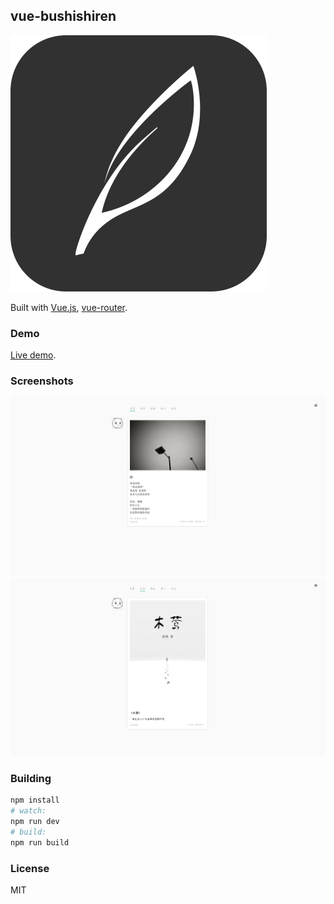 ## vue-bushishiren

![logo](./static/logo.png)

Built with [Vue.js](http://vuejs.org), [vue-router](https://github.com/vuejs/vue-router).

### Demo

[Live demo](http://www.bushishiren.com).

### Screenshots

![screenshot1](./static/img/screenshot1.png)
![screenshot2](./static/img/screenshot2.png)

### Building

``` bash
npm install
# watch:
npm run dev
# build:
npm run build
```

### License

MIT